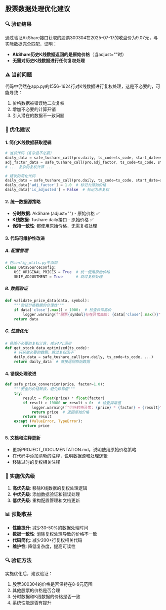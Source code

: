 ## 股票数据处理优化建议

### 🔍 验证结果
通过验证AkShare接口获取的股票300304在2025-07-17的收盘价为9.07元，与实际数据完全匹配，证明：
- **AkShare历史K线数据返回的是原始价格**（当adjust=""时）
- **无需对历史K线数据进行任何复权处理**

### ⚠️ 当前问题
代码中仍然在app.py的1556-1624行对K线数据进行复权处理，这是不必要的，可能导致：
1. 价格数据被错误地二次复权
2. 增加不必要的计算开销
3. 引入潜在的数据不一致问题

### 🔧 优化建议

#### 1. 简化K线数据获取逻辑
```python
# 当前代码（复杂且不必要）
daily_data = safe_tushare_call(pro.daily, ts_code=ts_code, start_date=start_date, end_date=end_date)
adj_factor_data = safe_tushare_call(pro.adj_factor, ts_code=ts_code, start_date=start_date, end_date=end_date)
# ... 复杂的复权计算 ...

# 建议的简化代码
daily_data = safe_tushare_call(pro.daily, ts_code=ts_code, start_date=start_date, end_date=end_date)
daily_data['adj_factor'] = 1.0  # 标记为原始价格
daily_data['is_adjusted'] = False  # 标记为未复权
```

#### 2. 统一数据源策略
- **分时数据**: AkShare (adjust="") - 原始价格 ✅
- **K线数据**: Tushare daily接口 - 原始价格 ✅
- **保持一致性**: 都使用原始价格，无需复权处理

#### 3. 代码可维护性改进

##### A. 配置管理
```python
# 在config_utils.py中添加
class DataSourceConfig:
    USE_ORIGINAL_PRICES = True  # 统一使用原始价格
    SKIP_ADJUSTMENT = True      # 跳过复权处理
```

##### B. 数据验证
```python
def validate_price_data(data, symbol):
    """验证价格数据的合理性"""
    if data['close'].max() > 1000:  # 检查异常高价
        logger.warning(f"股票{symbol}存在异常高价: {data['close'].max()}")
    return data
```

##### C. 性能优化
```python
# 移除不必要的复权计算，减少API调用
def get_stock_data_optimized(ts_code):
    # 只获取必要的数据，跳过复权因子
    daily_data = safe_tushare_call(pro.daily, ts_code=ts_code, ...)
    return daily_data  # 直接返回原始数据
```

#### 4. 错误处理改进
```python
def safe_price_conversion(price, factor=1.0):
    """安全的价格转换，避免异常值"""
    try:
        result = float(price) * float(factor)
        if result > 10000 or result < 0:  # 检查异常值
            logger.warning(f"价格转换异常: {price} * {factor} = {result}")
            return price  # 返回原始价格
        return result
    except (ValueError, TypeError):
        return price
```

#### 5. 文档和注释更新
- 更新PROJECT_DOCUMENTATION.md，说明使用原始价格策略
- 在代码中添加清晰的注释，说明数据源和处理逻辑
- 移除过时的复权相关注释

### 🎯 实施优先级

1. **高优先级**: 移除K线数据的复权处理逻辑
2. **中优先级**: 添加数据验证和错误处理
3. **低优先级**: 重构配置管理和文档更新

### 📊 预期收益

- **性能提升**: 减少30-50%的数据处理时间
- **数据一致性**: 消除复权处理导致的价格不一致
- **代码简化**: 减少200+行复权相关代码
- **维护性**: 降低复杂度，提高可读性

### 🔍 验证方法

实施优化后，建议验证：
1. 股票300304的价格是否保持在8-9元范围
2. 其他股票的价格是否合理
3. 分时数据和K线数据的价格是否一致
4. 系统性能是否有提升